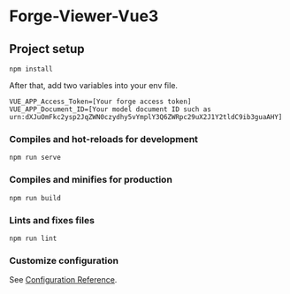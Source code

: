 # Forge-Viewer-Vue3

## Project setup
```
npm install
```
After that, add two variables into your env file.
```
VUE_APP_Access_Token=[Your forge access token]
VUE_APP_Document_ID=[Your model document ID such as urn:dXJuOmFkc2ysp2JqZWN0czydhy5vYmplY3Q6ZWRpc29uX2J1Y2tldC9ib3guaAHY]
```

### Compiles and hot-reloads for development
```
npm run serve
```

### Compiles and minifies for production
```
npm run build
```

### Lints and fixes files
```
npm run lint
```

### Customize configuration
See [Configuration Reference](https://cli.vuejs.org/config/).
